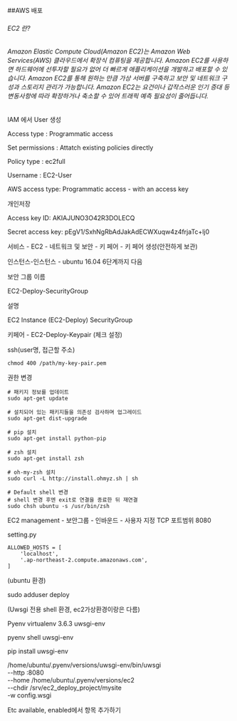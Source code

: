 ##AWS 배포

###### EC2 란?

###### Amazon Elastic Compute Cloud(Amazon EC2)는 Amazon Web Services(AWS) 클라우드에서 확장식 컴퓨팅을 제공합니다. Amazon EC2를 사용하면 하드웨어에 선투자할 필요가 없어 더 빠르게 애플리케이션을 개발하고 배포할 수 있습니다. Amazon EC2를 통해 원하는 만큼 가상 서버를 구축하고 보안 및 네트워크 구성과 스토리지 관리가 가능합니다. Amazon EC2는 요건이나 갑작스러운 인기 증대 등 변동사항에 따라 확장하거나 축소할 수 있어 트래픽 예측 필요성이 줄어듭니다.





IAM 에서 User 생성

Access type : Programmatic access

Set permissions : Attatch existing policies directly

Policy type : ec2full



Username : EC2-User

AWS access type: Programmatic access - with an access key



개인저장

Access key ID: AKIAJUNO3O42R3DOLECQ

Secret access key: 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



서비스 - EC2 - 네트워크 및 보안 - 키 페어 - 키 페어 생성(안전하게 보관)

인스턴스-인스턴스 - ubuntu 16.04 6단계까지 다음

보안 그룹 이름

EC2-Deploy-SecurityGroup

설명

EC2 Instance (EC2-Deploy) SecurityGroup

키페어 - EC2-Deploy-Keypair (체크 설정)

ssh(user명, 접근할 주소)

```
chmod 400 /path/my-key-pair.pem
```

권한 변경

```
# 패키지 정보를 업데이트
sudo apt-get update

# 설치되어 있는 패키지들을 의존성 검사하며 업그레이드
sudo apt-get dist-upgrade

# pip 설치
sudo apt-get install python-pip

# zsh 설치
sudo apt-get install zsh

# oh-my-zsh 설치
sudo curl -L http://install.ohmyz.sh | sh

# Default shell 변경
# shell 변경 후엔 exit로 연결을 종료한 뒤 재연결
sudo chsh ubuntu -s /usr/bin/zsh
```





EC2 management - 보안그룹 - 인바운드 - 사용자 지정 TCP 포트범위 8080

setting.py 

```
ALLOWED_HOSTS = [
    'localhost',
    '.ap-northeast-2.compute.amazonaws.com',
]
```

(ubuntu 환경)

sudo adduser deploy





(Uwsgi 전용 shell 환경, ec2가상환경이랑은 다름)

Pyenv virtualenv 3.6.3 uwsgi-env

pyenv shell uwsgi-env

pip install uwsgi-env





/home/ubuntu/.pyenv/versions/uwsgi-env/bin/uwsgi \
--http :8080 \
--home /home/ubuntu/.pyenv/versions/ec2 \
--chdir /srv/ec2_deploy_project/mysite \
-w config.wsgi



Etc available, enabled에서 항목 추가하기